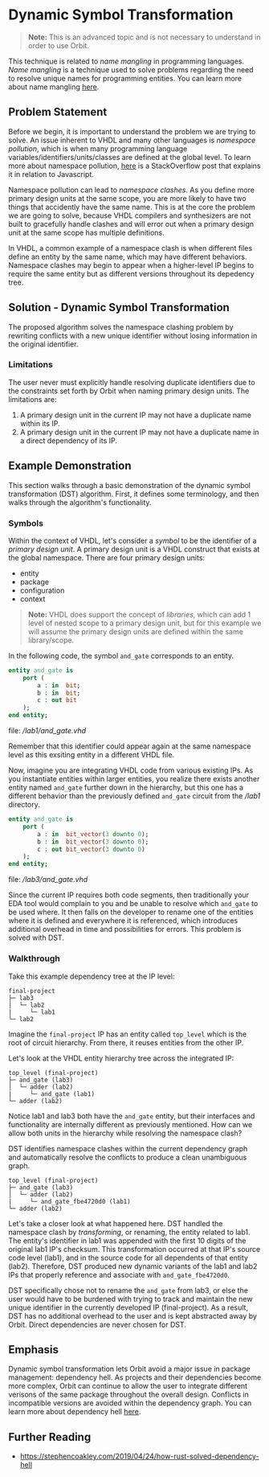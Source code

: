 # Dynamic Symbol Transformation

> __Note:__ This is an advanced topic and is not necessary to understand in order to use Orbit.

This technique is related to _name mangling_ in programming languages. _Name mangling_ is a technique used to solve problems regarding the need to resolve unique names for programming entities. You can learn more about name mangling [here](https://en.wikipedia.org/wiki/Name_mangling).

## Problem Statement

Before we begin, it is important to understand the problem we are trying to solve. An issue inherent to VHDL and many other languages is _namespace pollution_, which is when many programming language variables/identifiers/units/classes are defined at the global level. To learn more about namespace pollution, [here](https://stackoverflow.com/questions/8862665/what-does-it-mean-global-namespace-would-be-polluted/13352212) is a StackOverflow post that explains it in relation to Javascript.

Namespace pollution can lead to _namespace clashes_. As you define more primary design units at the same scope, you are more likely to have two things that accidently have the same name. This is at the core the problem we are going to solve, because VHDL compilers and synthesizers are not built to gracefully handle clashes and will error out when a primary design unit at the same scope has multiple definitions.

In VHDL, a common example of a namespace clash is when different files define an entity by the same name, which may have different behaviors. Namespace clashes may begin to appear when a higher-level IP begins to require the same entity but as different versions throughout its depedency tree.

## Solution - Dynamic Symbol Transformation

The proposed algorithm solves the namespace clashing problem by rewriting conflicts with a new unique identifier without losing information in the original identifier.

### Limitations
The user never must explicitly handle resolving duplicate identifiers due to the constraints set forth by Orbit when naming primary design units. The limitations are:
1. A primary design unit in the current IP may not have a duplicate name within its IP.
2. A primary design unit in the current IP may not have a duplicate name in a direct dependency of its IP.


## Example Demonstration

This section walks through a basic demonstration of the dynamic symbol transformation (DST) algorithm. First, it defines some terminology, and then walks through the algorithm's functionality.

### Symbols

Within the context of VHDL, let's consider a _symbol_ to be the identifier of a _primary design unit_. A primary design unit is a VHDL construct that exists at the global namespace. There are four primary design units:
- entity
- package
- configuration
- context

> __Note:__ VHDL does support the concept of _libraries_, which can add 1 level of nested scope to a primary design unit, but for this example we will assume the primary design units are defined within the same library/scope.

In the following code, the symbol `and_gate` corresponds to an entity.

``` vhdl
entity and_gate is
    port (
        a : in  bit;
        b : in  bit;
        c : out bit
    );
end entity;
```
file: _/lab1/and\_gate.vhd_

Remember that this identifier could appear again at the same namespace level as this exsiting entity in a different VHDL file.  

Now, imagine you are integrating VHDL code from various existing IPs. As you instantiate entities within larger entities, you realize there exists another entity named `and_gate` further down in the hierarchy, but this one has a different behavior than the previously defined `and_gate` circuit from the _/lab1_ directory.

``` vhdl
entity and_gate is
    port (
        a : in  bit_vector(3 downto 0);
        b : in  bit_vector(3 downto 0);
        c : out bit_vector(3 downto 0)
    );
end entity;
```
file: _/lab3/and\_gate.vhd_

Since the current IP requires both code segments, then traditionally your EDA tool would complain to you and be unable to resolve which `and_gate` to be used where. It then falls on the developer to rename one of the entities where it is defined and everywhere it is referenced, which introduces additional overhead in time and possibilities for errors. This problem is solved with DST.

### Walkthrough

Take this example dependency tree at the IP level:
```
final-project
├─ lab3
│  └─ lab2
|     └─ lab1
└─ lab2
```

Imagine the `final-project` IP has an entity called `top_level` which is the root of circuit hierarchy. From there, it reuses entities from the other IP.

Let's look at the VHDL entity hierarchy tree across the integrated IP:

```
top_level (final-project)
├─ and_gate (lab3)
│  └─ adder (lab2)
|     └─ and_gate (lab1)
└─ adder (lab2)
```

Notice lab1 and lab3 both have the `and_gate` entity, but their interfaces and functionality are internally different as previously mentioned. How can we allow both units in the hierarchy while resolving the namespace clash?

DST identifies namespace clashes within the current dependency graph and automatically resolve the conflicts to produce a clean unambiguous graph.

```
top_level (final-project)
├─ and_gate (lab3)
│  └─ adder (lab2)
|     └─ and_gate_fbe4720d0 (lab1)
└─ adder (lab2)
```

Let's take a closer look at what happened here. DST handled the namespace clash by _transforming_, or renaming, the entity related to lab1. The entity's identifier in lab1 was appended with the first 10 digits of the original lab1 IP's checksum. This transformation occurred at that IP's source code level (lab1), and in the source code for all dependents of that entity (lab2). Therefore, DST produced new dynamic variants of the lab1 and lab2 IPs that properly reference and associate with `and_gate_fbe4720d0`.

DST specifically chose not to rename the `and_gate` from lab3, or else the user would have to be burdened with trying to track and maintain the new unique identifier in the currently developed IP (final-project). As a result, DST has no additional overhead to the user and is kept abstracted away by Orbit. Direct dependencies are never chosen for DST.

## Emphasis

Dynamic symbol transformation lets Orbit avoid a major issue in package management: dependency hell. As projects and their dependencies become more complex, Orbit can continue to allow the user to integrate different verisons of the same package throughout the overall design. Conflicts in incompatible versions are avoided within the dependency graph. You can learn more about dependency hell [here](https://en.wikipedia.org/wiki/Dependency_hell).

## Further Reading

- https://stephencoakley.com/2019/04/24/how-rust-solved-dependency-hell